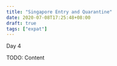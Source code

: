 ```yaml
---
title: "Singapore Entry and Quarantine"
date: 2020-07-08T17:25:48+08:00
draft: true
tags: ["expat"]
---
```


Day 4

TODO: Content
